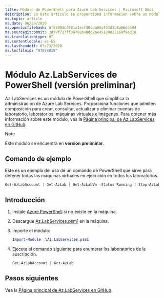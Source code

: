 ```yaml
---
title: Módulo de PowerShell para Azure Lab Services | Microsoft Docs
description: En este artículo se proporciona información sobre un módulo de PowerShell que ayuda a administrar artefactos en Azure Lab Services.
ms.topic: article
ms.date: 06/26/2020
ms.openlocfilehash: 6f5809dcf981a1ecf30cda06af03d2b8a06d3694
ms.sourcegitcommit: 3d79f737ff34708b48dd2ae45100e2516af9ed78
ms.translationtype: HT
ms.contentlocale: es-ES
ms.lasthandoff: 07/23/2020
ms.locfileid: "87078819"
---
```

# <a name="azlabservices-powershell-module-preview"></a>Módulo Az.LabServices de PowerShell (versión preliminar)
Az.LabServices es un módulo de PowerShell que simplifica la administración de Azure Lab Services. Proporciona funciones que admiten composición para crear, consultar, actualizar y eliminar cuentas de laboratorio, laboratorios, máquinas virtuales e imágenes. Para obtener más información sobre este módulo, vea la [Página principal de Az.LabServices en GitHub](https://github.com/Azure/azure-devtestlab/tree/master/samples/ClassroomLabs/Modules/Library).

> [!NOTE]
> Este módulo se encuentra en **versión preliminar**. 

## <a name="example-command"></a>Comando de ejemplo
Este es un ejemplo del uso de un comando de PowerShell que sirve para detener todas las máquinas virtuales en ejecución en todos los laboratorios.

```powershell
Get-AzLabAccount | Get-AzLab | Get-AzLabVm -Status Running | Stop-AzLabVm
```

## <a name="get-started"></a>Introducción
1. Instale [Azure PowerShell](https://docs.microsoft.com/powershell/azure/) si no existe en la máquina. 
2. Descargue [Az.LabServices.psm1](https://github.com/Azure/azure-devtestlab/blob/master/samples/ClassroomLabs/Modules/Library/Az.LabServices.psm1) en la máquina.
3. Importe el módulo:

    ```powershell
    Import-Module .\Az.LabServices.psm1
    ```
4. Ejecute el comando siguiente para enumerar los laboratorios de la suscripción.

    ```powershell
    Get-AzLabAccount | Get-AzLab
    ```

## <a name="next-steps"></a>Pasos siguientes
Vea la [Página principal de Az.LabServices en GitHub](https://github.com/Azure/azure-devtestlab/tree/master/samples/ClassroomLabs/Modules/Library).
